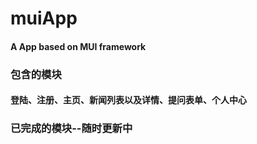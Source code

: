# muiApp

#### A App based on MUI framework

### 包含的模块
#### 登陆、注册、主页、新闻列表以及详情、提问表单、个人中心
### 已完成的模块--随时更新中

